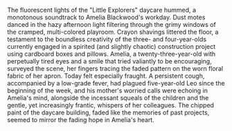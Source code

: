 The fluorescent lights of the "Little Explorers" daycare hummed, a monotonous soundtrack to Amelia Blackwood's workday.  Dust motes danced in the hazy afternoon light filtering through the grimy windows of the cramped, multi-colored playroom.  Crayon shavings littered the floor, a testament to the boundless creativity of the three- and four-year-olds currently engaged in a spirited (and slightly chaotic) construction project using cardboard boxes and pillows.  Amelia, a twenty-three-year-old with perpetually tired eyes and a smile that tried valiantly to be encouraging, surveyed the scene, her fingers tracing the faded pattern on the worn floral fabric of her apron.  Today felt especially fraught.  A persistent cough, accompanied by a low-grade fever, had plagued five-year-old Leo since the beginning of the week, and his mother's worried calls were echoing in Amelia's mind, alongside the incessant squeals of the children and the gentle, yet increasingly frantic, whispers of her colleagues.  The chipped paint of the daycare building, faded like the memories of past projects, seemed to mirror the fading hope in Amelia's heart.
